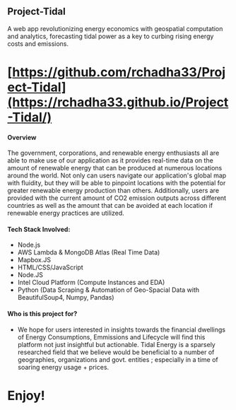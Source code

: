 ## Project-Tidal
A web app revolutionizing energy economics with geospatial computation and analytics, forecasting tidal power as a key to curbing rising energy costs and emissions.

# [https://github.com/rchadha33/Project-Tidal](https://rchadha33.github.io/Project-Tidal/)

#### **Overview**
The government, corporations, and renewable energy enthusiasts all are able to make use of our application as it provides real-time data on the amount of renewable energy that can be produced at numerous locations around the world. Not only can users navigate our application's global map with fluidity, but they will be able to pinpoint locations with the potential for greater renewable energy production than others. Additionally, users are provided with the current amount of CO2 emission outputs across different countries as well as the amount that can be avoided at each location if renewable energy practices are utilized.

#### **Tech Stack Involved:**
- Node.js
- AWS Lambda & MongoDB Atlas (Real Time Data)
- Mapbox.JS
- HTML/CSS/JavaScript
- Node.JS
- Intel Cloud Platform (Compute Instances and EDA) 
- Python (Data Scraping & Automation of Geo-Spacial Data with BeautifulSoup4, Numpy, Pandas)

#### **Who is this project for?**

- We hope for users interested in insights towards the financial dwellings of Energy Consumptions, Emmissions and Lifecycle will find this platform not just insightful but actionable. Tidal Energy is a sparsely researched field that we believe would be beneficial to a number of geographies, organizations and govt. entities ; especially in a time of soaring energy usage + prices.


 # Enjoy! 
